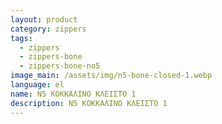 ```yaml
---
layout: product
category: zippers
tags:
  - zippers
  - zippers-bone
  - zippers-bone-no5
image_main: /assets/img/n5-bone-closed-1.webp
language: el
name: N5 ΚΟΚΚΑΛΙΝΟ ΚΛΕΙΣΤΟ 1
description: N5 ΚΟΚΚΑΛΙΝΟ ΚΛΕΙΣΤΟ 1
---
```

